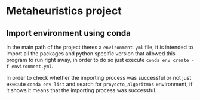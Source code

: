 # Metaheuristics project

## Import environment using conda
In the main path of the project theres a `environment.yml` file, it is intended to import all the packages and python specific version that allowed this program to run right away, in order to do so just execute `conda env create -f environment.yml`.

In order to check whether the importing process was successful or not just execute `conda env list` and search for `proyecto_algoritmos` environment, if it shows it means that the importing process was successful.
